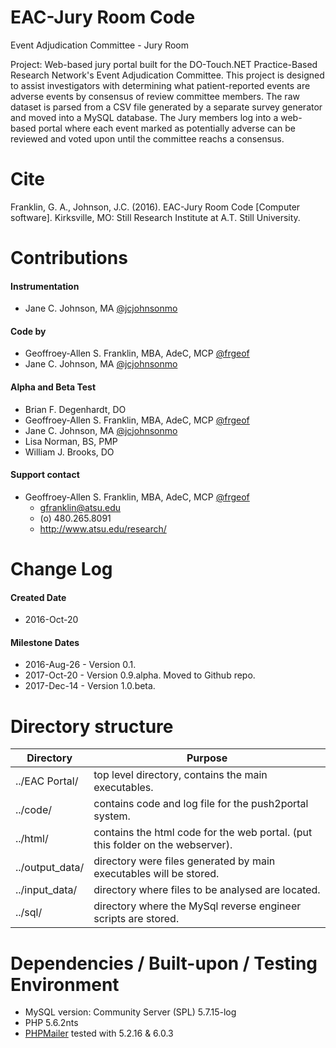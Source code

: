 # EAC-Jury Room Code
Event Adjudication Committee - Jury Room

Project: Web-based jury portal built for the DO-Touch.NET Practice-Based Research Network's Event Adjudication Committee. This project is designed to assist investigators with determining what patient-reported events are adverse events by consensus of review committee members. The raw dataset is parsed from a CSV file generated by a separate survey generator and moved into a MySQL database. The Jury members log into a web-based portal where each event marked as potentially adverse can be reviewed and voted upon until the committee reachs a consensus.

# Cite
Franklin, G. A., Johnson, J.C. (2016). EAC-Jury Room Code [Computer software]. Kirksville, MO: Still Research Institute at A.T. Still University.

# Contributions
#### Instrumentation
- Jane C. Johnson, MA [@jcjohnsonmo](https://github.com/jcjohnsonmo)

#### Code by
- Geoffroey-Allen S. Franklin, MBA, AdeC, MCP [@frgeof](https://github.com/frgeof)
- Jane C. Johnson, MA [@jcjohnsonmo](https://github.com/jcjohnsonmo)

#### Alpha and Beta Test
- Brian F. Degenhardt, DO
- Geoffroey-Allen S. Franklin, MBA, AdeC, MCP [@frgeof](https://github.com/frgeof)
- Jane C. Johnson, MA [@jcjohnsonmo](https://github.com/jcjohnsonmo)
- Lisa Norman, BS, PMP
- William J. Brooks, DO

#### Support contact
- Geoffroey-Allen S. Franklin, MBA, AdeC, MCP [@frgeof](https://github.com/frgeof)
  - gfranklin@atsu.edu
  - (o) 480.265.8091
  - http://www.atsu.edu/research/

# Change Log
#### Created Date
- 2016-Oct-20

#### Milestone Dates
- 2016-Aug-26 - Version 0.1.
- 2017-Oct-20 - Version 0.9.alpha. Moved to Github repo.
- 2017-Dec-14 - Version 1.0.beta.
		   

# Directory structure
Directory | Purpose
----------|--------
  ../EAC Portal/ | top level directory, contains the main executables.
  ../code/ | contains code and log file for the push2portal system.
  ../html/ | contains the html code for the web portal. (put this folder on the webserver).
  ../output_data/ | directory were files generated by main executables will be stored. 
  ../input_data/ | directory where files to be analysed are located.
  ../sql/ | directory where the MySql reverse engineer scripts are stored. 

# Dependencies / Built-upon / Testing Environment
- MySQL version: Community Server (SPL) 5.7.15-log
- PHP 5.6.2nts
- [PHPMailer](https://github.com/PHPMailer) tested with 5.2.16 & 6.0.3
